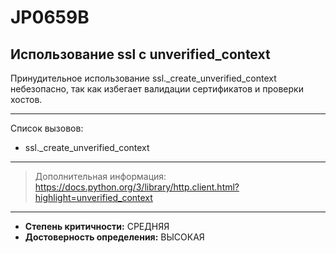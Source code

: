 # JP0659B
## Использование ssl c unverified_context
Принудительное использование ssl._create_unverified_context небезопасно,
так как избегает валидации сертификатов и проверки хостов.


---
Список вызовов:

* ssl._create_unverified_context

---
> Дополнительная информация:
> <https://docs.python.org/3/library/http.client.html?highlight=unverified_context>
---
* __Степень критичности:__ СРЕДНЯЯ
* __Достоверность определения:__ ВЫСОКАЯ
